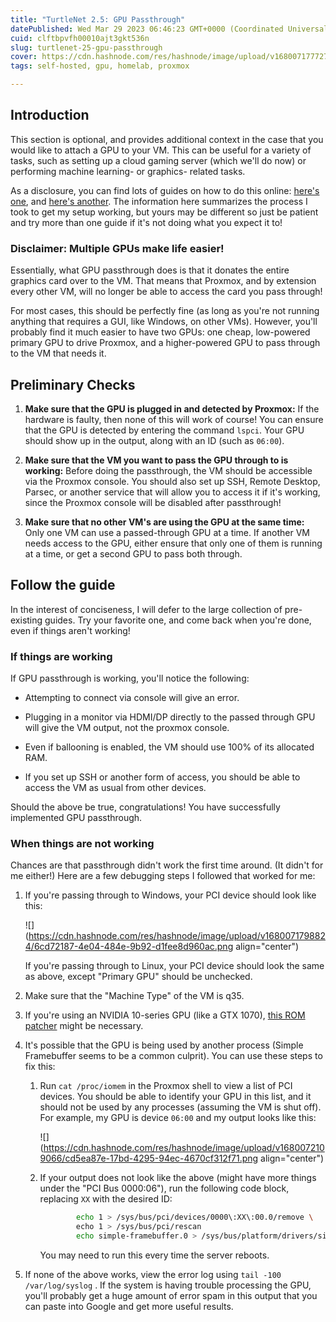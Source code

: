 ```yaml
---
title: "TurtleNet 2.5: GPU Passthrough"
datePublished: Wed Mar 29 2023 06:46:23 GMT+0000 (Coordinated Universal Time)
cuid: clftbpvfh00010ajt3gkt536n
slug: turtlenet-25-gpu-passthrough
cover: https://cdn.hashnode.com/res/hashnode/image/upload/v1680071777270/981ec289-be46-476b-9d75-8db880ee6db3.png
tags: self-hosted, gpu, homelab, proxmox

---
```


## Introduction

This section is optional, and provides additional context in the case that you would like to attach a GPU to your VM. This can be useful for a variety of tasks, such as setting up a cloud gaming server (which we'll do now) or performing machine learning- or graphics- related tasks.

As a disclosure, you can find lots of guides on how to do this online: [here's one](https://3os.org/infrastructure/proxmox/gpu-passthrough/gpu-passthrough-to-vm/), and [here's another](https://www.reddit.com/r/homelab/comments/b5xpua/the_ultimate_beginners_guide_to_gpu_passthrough/). The information here summarizes the process I took to get my setup working, but yours may be different so just be patient and try more than one guide if it's not doing what you expect it to!

### Disclaimer: Multiple GPUs make life easier!

Essentially, what GPU passthrough does is that it donates the entire graphics card over to the VM. That means that Proxmox, and by extension every other VM, will no longer be able to access the card you pass through!

For most cases, this should be perfectly fine (as long as you're not running anything that requires a GUI, like Windows, on other VMs). However, you'll probably find it much easier to have two GPUs: one cheap, low-powered primary GPU to drive Proxmox, and a higher-powered GPU to pass through to the VM that needs it.

## Preliminary Checks

1. **Make sure that the GPU is plugged in and detected by Proxmox:** If the hardware is faulty, then none of this will work of course! You can ensure that the GPU is detected by entering the command `lspci`. Your GPU should show up in the output, along with an ID (such as `06:00`).
    
2. **Make sure that the VM you want to pass the GPU through to is working:** Before doing the passthrough, the VM should be accessible via the Proxmox console. You should also set up SSH, Remote Desktop, Parsec, or another service that will allow you to access it if it's working, since the Proxmox console will be disabled after passthrough!
    
3. **Make sure that no other VM's are using the GPU at the same time:** Only one VM can use a passed-through GPU at a time. If another VM needs access to the GPU, either ensure that only one of them is running at a time, or get a second GPU to pass both through.
    

## Follow the guide

In the interest of conciseness, I will defer to the large collection of pre-existing guides. Try your favorite one, and come back when you're done, even if things aren't working!

### If things are working

If GPU passthrough is working, you'll notice the following:

* Attempting to connect via console will give an error.
    
* Plugging in a monitor via HDMI/DP directly to the passed through GPU will give the VM output, not the proxmox console.
    
* Even if ballooning is enabled, the VM should use 100% of its allocated RAM.
    
* If you set up SSH or another form of access, you should be able to access the VM as usual from other devices.
    

Should the above be true, congratulations! You have successfully implemented GPU passthrough.

### When things are not working

Chances are that passthrough didn't work the first time around. (It didn't for me either!) Here are a few debugging steps I followed that worked for me:

1. If you're passing through to Windows, your PCI device should look like this:
    
    ![](https://cdn.hashnode.com/res/hashnode/image/upload/v1680071798824/6cd72187-4e04-484e-9b92-d1fee8d960ac.png align="center")
    
    If you're passing through to Linux, your PCI device should look the same as above, except "Primary GPU" should be unchecked.
    
2. Make sure that the "Machine Type" of the VM is q35.
    
3. If you're using an NVIDIA 10-series GPU (like a GTX 1070), [this ROM patcher](https://github.com/Matoking/NVIDIA-vBIOS-VFIO-Patcher) might be necessary.
    
4. It's possible that the GPU is being used by another process (Simple Framebuffer seems to be a common culprit). You can use these steps to fix this:
    
    1. Run `cat /proc/iomem` in the Proxmox shell to view a list of PCI devices. You should be able to identify your GPU in this list, and it should not be used by any processes (assuming the VM is shut off). For example, my GPU is device `06:00` and my output looks like this:
        
        ![](https://cdn.hashnode.com/res/hashnode/image/upload/v1680072109066/cd5ea87e-17bd-4295-94ec-4670cf312f71.png align="center")
        
    2. If your output does not look like the above (might have more things under the "PCI Bus 0000:06"), run the following code block, replacing `XX` with the desired ID:
        
        ```bash
             	echo 1 > /sys/bus/pci/devices/0000\:XX\:00.0/remove \
        		echo 1 > /sys/bus/pci/rescan
        		echo simple-framebuffer.0 > /sys/bus/platform/drivers/simple-framebuffer/unbind
        ```
        
        You may need to run this every time the server reboots.
        
5. If none of the above works, view the error log using `tail -100 /var/log/syslog` . If the system is having trouble processing the GPU, you'll probably get a huge amount of error spam in this output that you can paste into Google and get more useful results.